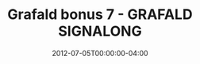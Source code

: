 ---
title: "Grafald bonus 7 - GRAFALD SIGNALONG"
type: "image"
date: 2012-07-05T00:00:00-04:00
draft: false
categories: ["Projects"]
image_path: "../img/2012/bonus_7.png"
alt_text: ""
---